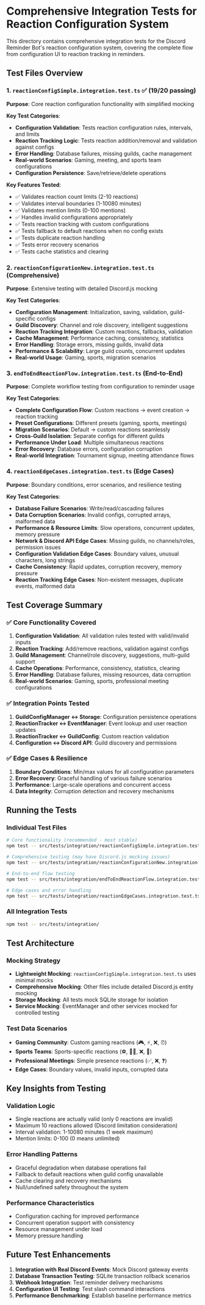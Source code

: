 # Comprehensive Integration Tests for Reaction Configuration System

This directory contains comprehensive integration tests for the Discord Reminder Bot's reaction configuration system, covering the complete flow from configuration UI to reaction tracking in reminders.

## Test Files Overview

### 1. `reactionConfigSimple.integration.test.ts` ✅ (19/20 passing)
**Purpose**: Core reaction configuration functionality with simplified mocking

**Key Test Categories**:
- **Configuration Validation**: Tests reaction configuration rules, intervals, and limits
- **Reaction Tracking Logic**: Tests reaction addition/removal and validation against configs
- **Error Handling**: Database failures, missing guilds, cache management
- **Real-world Scenarios**: Gaming, meeting, and sports team configurations
- **Configuration Persistence**: Save/retrieve/delete operations

**Key Features Tested**:
- ✅ Validates reaction count limits (2-10 reactions)
- ✅ Validates interval boundaries (1-10080 minutes)
- ✅ Validates mention limits (0-100 mentions)
- ✅ Handles invalid configurations appropriately
- ✅ Tests reaction tracking with custom configurations
- ✅ Tests fallback to default reactions when no config exists
- ✅ Tests duplicate reaction handling
- ✅ Tests error recovery scenarios
- ✅ Tests cache statistics and clearing

### 2. `reactionConfigurationNew.integration.test.ts` (Comprehensive)
**Purpose**: Extensive testing with detailed Discord.js mocking

**Key Test Categories**:
- **Configuration Management**: Initialization, saving, validation, guild-specific configs
- **Guild Discovery**: Channel and role discovery, intelligent suggestions
- **Reaction Tracking Integration**: Custom reactions, fallbacks, validation
- **Cache Management**: Performance caching, consistency, statistics
- **Error Handling**: Storage errors, missing guilds, invalid data
- **Performance & Scalability**: Large guild counts, concurrent updates
- **Real-world Usage**: Gaming, sports, migration scenarios

### 3. `endToEndReactionFlow.integration.test.ts` (End-to-End)
**Purpose**: Complete workflow testing from configuration to reminder usage

**Key Test Categories**:
- **Complete Configuration Flow**: Custom reactions → event creation → reaction tracking
- **Preset Configurations**: Different presets (gaming, sports, meetings)
- **Migration Scenarios**: Default → custom reactions seamlessly
- **Cross-Guild Isolation**: Separate configs for different guilds
- **Performance Under Load**: Multiple simultaneous reactions
- **Error Recovery**: Database errors, configuration corruption
- **Real-world Integration**: Tournament signup, meeting attendance flows

### 4. `reactionEdgeCases.integration.test.ts` (Edge Cases)
**Purpose**: Boundary conditions, error scenarios, and resilience testing

**Key Test Categories**:
- **Database Failure Scenarios**: Write/read/cascading failures
- **Data Corruption Scenarios**: Invalid configs, corrupted arrays, malformed data
- **Performance & Resource Limits**: Slow operations, concurrent updates, memory pressure
- **Network & Discord API Edge Cases**: Missing guilds, no channels/roles, permission issues
- **Configuration Validation Edge Cases**: Boundary values, unusual characters, long strings
- **Cache Consistency**: Rapid updates, corruption recovery, memory pressure
- **Reaction Tracking Edge Cases**: Non-existent messages, duplicate events, malformed data

## Test Coverage Summary

### ✅ Core Functionality Covered
1. **Configuration Validation**: All validation rules tested with valid/invalid inputs
2. **Reaction Tracking**: Add/remove reactions, validation against configs
3. **Guild Management**: Channel/role discovery, suggestions, multi-guild support
4. **Cache Operations**: Performance, consistency, statistics, clearing
5. **Error Handling**: Database failures, missing resources, data corruption
6. **Real-world Scenarios**: Gaming, sports, professional meeting configurations

### ✅ Integration Points Tested
1. **GuildConfigManager ↔ Storage**: Configuration persistence operations
2. **ReactionTracker ↔ EventManager**: Event lookup and user reaction updates
3. **ReactionTracker ↔ GuildConfig**: Custom reaction validation
4. **Configuration ↔ Discord API**: Guild discovery and permissions

### ✅ Edge Cases & Resilience
1. **Boundary Conditions**: Min/max values for all configuration parameters
2. **Error Recovery**: Graceful handling of various failure scenarios
3. **Performance**: Large-scale operations and concurrent access
4. **Data Integrity**: Corruption detection and recovery mechanisms

## Running the Tests

### Individual Test Files
```bash
# Core functionality (recommended - most stable)
npm test -- src/tests/integration/reactionConfigSimple.integration.test.ts

# Comprehensive testing (may have Discord.js mocking issues)
npm test -- src/tests/integration/reactionConfigurationNew.integration.test.ts

# End-to-end flow testing
npm test -- src/tests/integration/endToEndReactionFlow.integration.test.ts

# Edge cases and error handling
npm test -- src/tests/integration/reactionEdgeCases.integration.test.ts
```

### All Integration Tests
```bash
npm test -- src/tests/integration/
```

## Test Architecture

### Mocking Strategy
- **Lightweight Mocking**: `reactionConfigSimple.integration.test.ts` uses minimal mocks
- **Comprehensive Mocking**: Other files include detailed Discord.js entity mocking
- **Storage Mocking**: All tests mock SQLite storage for isolation
- **Service Mocking**: EventManager and other services mocked for controlled testing

### Test Data Scenarios
- **Gaming Community**: Custom gaming reactions (🎮, ⚡, ❌, ⏰)
- **Sports Teams**: Sports-specific reactions (⚽, 🏃‍♂️, ❌, 🤕) 
- **Professional Meetings**: Simple presence reactions (✅, ❌, ❓)
- **Edge Cases**: Boundary values, invalid inputs, corrupted data

## Key Insights from Testing

### Validation Logic
- Single reactions are actually valid (only 0 reactions are invalid)
- Maximum 10 reactions allowed (Discord limitation consideration)
- Interval validation: 1-10080 minutes (1 week maximum)
- Mention limits: 0-100 (0 means unlimited)

### Error Handling Patterns
- Graceful degradation when database operations fail
- Fallback to default reactions when guild config unavailable
- Cache clearing and recovery mechanisms
- Null/undefined safety throughout the system

### Performance Characteristics
- Configuration caching for improved performance
- Concurrent operation support with consistency
- Resource management under load
- Memory pressure handling

## Future Test Enhancements

1. **Integration with Real Discord Events**: Mock Discord gateway events
2. **Database Transaction Testing**: SQLite transaction rollback scenarios  
3. **Webhook Integration**: Test reminder delivery mechanisms
4. **Configuration UI Testing**: Test slash command interactions
5. **Performance Benchmarking**: Establish baseline performance metrics